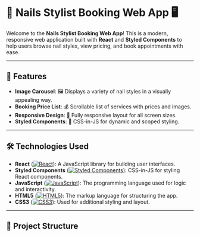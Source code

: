 # 💅 Nails Stylist Booking Web App 🖥️

Welcome to the **Nails Stylist Booking Web App**! This is a modern, responsive web application built with **React** and **Styled Components** to help users browse nail styles, view pricing, and book appointments with ease. 

---

## 🚀 Features

- **Image Carousel**: 🖼️ Displays a variety of nail styles in a visually appealing way.
- **Booking Price List**: 💰 Scrollable list of services with prices and images.
- **Responsive Design**: 📱 Fully responsive layout for all screen sizes.
- **Styled Components**: 🎨 CSS-in-JS for dynamic and scoped styling.

---

## 🛠️ Technologies Used

- **React** ([![React](https://img.shields.io/badge/React-61DAFB?logo=react&logoColor=white)](https://reactjs.org/)): A JavaScript library for building user interfaces.
- **Styled Components** ([![Styled Components](https://img.shields.io/badge/Styled_Components-DB7093?logo=styled-components&logoColor=white)](https://styled-components.com/)): CSS-in-JS for styling React components.
- **JavaScript** ([![JavaScript](https://img.shields.io/badge/JavaScript-F7DF1E?logo=javascript&logoColor=black)](https://developer.mozilla.org/en-US/docs/Web/JavaScript)): The programming language used for logic and interactivity.
- **HTML5** ([![HTML5](https://img.shields.io/badge/HTML5-E34F26?logo=html5&logoColor=white)](https://developer.mozilla.org/en-US/docs/Web/HTML)): The markup language for structuring the app.
- **CSS3** ([![CSS3](https://img.shields.io/badge/CSS3-1572B6?logo=css3&logoColor=white)](https://developer.mozilla.org/en-US/docs/Web/CSS)): Used for additional styling and layout.

---

## 📂 Project Structure
